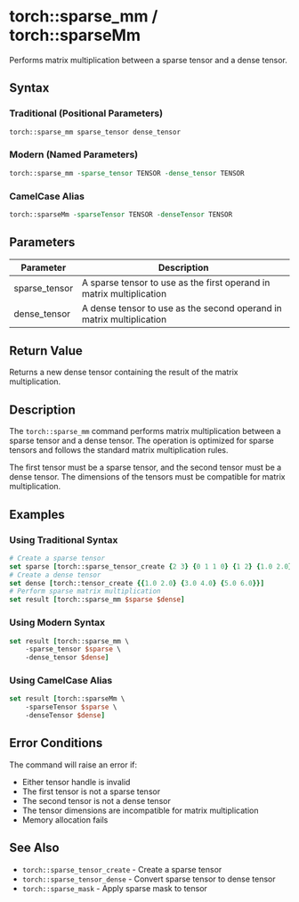 # torch::sparse_mm / torch::sparseMm

Performs matrix multiplication between a sparse tensor and a dense tensor.

## Syntax

### Traditional (Positional Parameters)
```tcl
torch::sparse_mm sparse_tensor dense_tensor
```

### Modern (Named Parameters)
```tcl
torch::sparse_mm -sparse_tensor TENSOR -dense_tensor TENSOR
```

### CamelCase Alias
```tcl
torch::sparseMm -sparseTensor TENSOR -denseTensor TENSOR
```

## Parameters

| Parameter | Description |
|-----------|-------------|
| sparse_tensor | A sparse tensor to use as the first operand in matrix multiplication |
| dense_tensor | A dense tensor to use as the second operand in matrix multiplication |

## Return Value

Returns a new dense tensor containing the result of the matrix multiplication.

## Description

The `torch::sparse_mm` command performs matrix multiplication between a sparse tensor and a dense tensor. The operation is optimized for sparse tensors and follows the standard matrix multiplication rules.

The first tensor must be a sparse tensor, and the second tensor must be a dense tensor. The dimensions of the tensors must be compatible for matrix multiplication.

## Examples

### Using Traditional Syntax
```tcl
# Create a sparse tensor
set sparse [torch::sparse_tensor_create {2 3} {0 1 1 0} {1 2} {1.0 2.0}]
# Create a dense tensor
set dense [torch::tensor_create {{1.0 2.0} {3.0 4.0} {5.0 6.0}}]
# Perform sparse matrix multiplication
set result [torch::sparse_mm $sparse $dense]
```

### Using Modern Syntax
```tcl
set result [torch::sparse_mm \
    -sparse_tensor $sparse \
    -dense_tensor $dense]
```

### Using CamelCase Alias
```tcl
set result [torch::sparseMm \
    -sparseTensor $sparse \
    -denseTensor $dense]
```

## Error Conditions

The command will raise an error if:
- Either tensor handle is invalid
- The first tensor is not a sparse tensor
- The second tensor is not a dense tensor
- The tensor dimensions are incompatible for matrix multiplication
- Memory allocation fails

## See Also

- `torch::sparse_tensor_create` - Create a sparse tensor
- `torch::sparse_tensor_dense` - Convert sparse tensor to dense tensor
- `torch::sparse_mask` - Apply sparse mask to tensor 